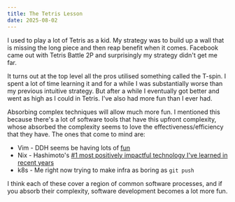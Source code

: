 ```yaml
---
title: The Tetris Lesson
date: 2025-08-02
---
```


I used to play a lot of Tetris as a kid. My strategy was to build up a wall that is missing the long piece and then reap benefit when it comes. Facebook came out with Tetris Battle 2P and surprisingly my strategy didn't get me far.

It turns out at the top level all the pros utilised something called the T-spin. I spent a lot of time learning it and for a while I was substantially worse than my previous intuitive strategy. But after a while I eventually got better and went as high as I could in Tetris. I've also had more fun than I ever had.

Absorbing complex techniques will allow much more fun.
I mentioned this because there's a lot of software tools that have this upfront complexity, whose absorbed the complexity seems to love the effectiveness/efficiency that they have. The ones that come to mind are:

- Vim - DDH seems be having lots of [fun](https://world.hey.com/dhh/finding-the-last-editor-dae701cc)
- Nix - Hashimoto's [#1 most positively impactful technology I've learned in recent years](https://x.com/mitchellh/status/1649503702456340483)
- k8s - Me right now trying to make infra as boring as `git push`

I think each of these cover a region of common software processes, and if you absorb their complexity, software development becomes a lot more fun.
